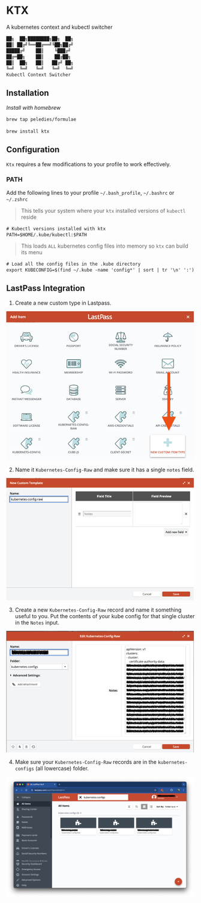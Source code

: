 # KTX
A kubernetes context and kubectl switcher

```
██╗  ██╗████████╗██╗  ██╗
██║ ██╔╝╚══██╔══╝╚██╗██╔╝
█████╔╝    ██║    ╚███╔╝
██╔═██╗    ██║    ██╔██╗
██║  ██╗   ██║   ██╔╝ ██╗
╚═╝  ╚═╝   ╚═╝   ╚═╝  ╚═╝
Kubectl Context Switcher
```

## Installation
*Install with homebrew*

```
brew tap peledies/formulae

brew install ktx
```

## Configuration
`Ktx` requires a few modifications to your profile to work effectively.

### PATH
Add the following lines to your profile `~/.bash_profile`, `~/.bashrc` or `~/.zshrc`
> This tells your system where your `ktx` installed versions of `kubectl` reside
```
# Kubectl versions installed with ktx
PATH=$HOME/.kube/kubectl:$PATH
```

> This loads `ALL` kubernetes config files into memory so `ktx` can build its menu
```
# Load all the config files in the .kube directory
export KUBECONFIG=$(find ~/.kube -name 'config*' | sort | tr '\n' ':')
```

## LastPass Integration
1. Create a new custom type in Lastpass.

<img src="/img/lp1.png" width="500" />


2. Name it `Kubernetes-Config-Raw` and make sure it has a single `notes` field.

<img src="/img/lp2.png" width="500" />


3. Create a new `Kubernetes-Config-Raw` record and name it something useful to you. Put the contents of your kube config for that single cluster in the `Notes` input.

<img src="/img/lp3.png" width="500" />


4. Make sure your `Kubernetes-Config-Raw` records are in the `kubernetes-configs` (all lowercase) folder.

<img src="/img/lp4.png" width="500" />